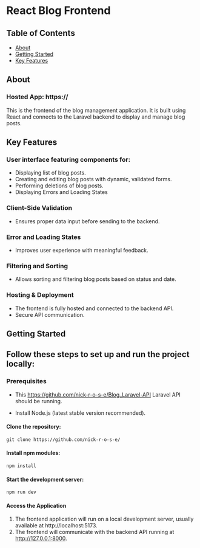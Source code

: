 # React Blog Frontend

## Table of Contents

- [About](#about)
- [Getting Started](#getting-started)
- [Key Features](#key-features)

## About

### Hosted App: https://

This is the frontend of the blog management application. It is built using React and connects to the Laravel backend to display and manage blog posts.

## Key Features

### User interface featuring components for:

- Displaying list of blog posts.
- Creating and editing blog posts with dynamic, validated forms.
- Performing deletions of blog posts.
- Displaying Errors and Loading States

### Client-Side Validation

- Ensures proper data input before sending to the backend.

### Error and Loading States

- Improves user experience with meaningful feedback.

### Filtering and Sorting

- Allows sorting and filtering blog posts based on status and date.

### Hosting & Deployment

- The frontend is fully hosted and connected to the backend API.
- Secure API communication.

## Getting Started

## Follow these steps to set up and run the project locally:

### Prerequisites

- This https://github.com/nick-r-o-s-e/Blog_Laravel-API Laravel API should be running.

- Install Node.js (latest stable version recommended).

#### Clone the repository:

```
git clone https://github.com/nick-r-o-s-e/
```

#### Install npm modules:

```
npm install
```

#### Start the development server:

```
npm run dev
```

#### Access the Application

1.  The frontend application will run on a local development server, usually available at http://localhost:5173.
2.  The frontend will communicate with the backend API running at http://127.0.0.1:8000.
